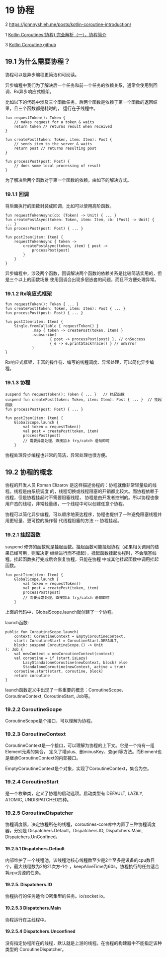 # 19 协程
2 https://johnnyshieh.me/posts/kotlin-coroutine-introduction/

1 [Kotlin Coroutines(协程) 完全解析（一），协程简介](https://www.jianshu.com/p/2659bbe0df16)

3 [Kotlin Coroutine github](https://github.com/Kotlin/kotlinx.coroutines)

## 19.1 为什么需要协程？
协程可以是异步编程更简洁和可阅读。

异步编程中我们为了解决后一个任务和前一个任务的依赖关系，通常会使用到回调、Rx异步响应式框架。

比如以下的代码中涉及三个函数任务，后两个函数是依赖于第一个函数的返回结果，且三个函数都是耗时的，
运行在子线程中。
```K
fun requestToken(): Token {
    // makes request for a token & waits
    return token // returns result when received 
}

fun createPost(token: Token, item: Item): Post {
    // sends item to the server & waits
    return post // returns resulting post 
}

fun processPost(post: Post) {
    // does some local processing of result
}
```
为了解决后两个函数对于第一个函数的依赖，由如下的解决方式。
### 19.1.1 回调
将后面执行的函数封装成回调，比如可以使用高阶函数。
```K
fun requestTokenAsync(cb: (Token) -> Unit) { ... }
fun createPostAsync(token: Token, item: Item, cb: (Post) -> Unit) { ... }
fun processPost(post: Post) { ... }

fun postItem(item: Item) {
    requestTokenAsync { token ->
        createPostAsync(token, item) { post ->
            processPost(post)
        }
    }
}
```
异步编程中，涉及两个函数，回调解决两个函数的依赖关系是比较简洁实用的，但是三个以上的函数场景
使用回调会出现多层嵌套的问题，而且不方便处理异常。
### 19.1.2 Rx响应式框架
```K
fun requestToken(): Token { ... }
fun createPost(token: Token, item: Item): Post { ... }
fun processPost(post: Post) { ... }

fun postItem(item: Item) {
    Single.fromCallable { requestToken() }
            .map { token -> createPost(token, item) }
            .subscribe(
                    { post -> processPost(post) }, // onSuccess
                    { e -> e.printStackTrace() } // onError
            )
}
```
Rx响应式框架，丰富的操作符、编写的线程调度、异常处理，可以简化异步编程。
### 19.1.3 协程
```K
suspend fun requestToken(): Token { ... }   // 挂起函数
suspend fun createPost(token: Token, item: Item): Post { ... }  // 挂起函数
fun processPost(post: Post) { ... }

fun postItem(item: Item) {
    GlobalScope.launch {
        val token = requestToken()
        val post = createPost(token, item)
        processPost(post)
        // 需要异常处理，直接加上 try/catch 语句即可
    }
```
协程处理异步编程也非常的简洁，异常处理也很方便。
## 19.2 协程的概念
协程的开发人员 Roman Elizarov 是这样描述协程的：协程就像非常轻量级的线程。线程是由系统调度
的，线程切换或线程阻塞的开销都比较大。而协程依赖于线程，但是协程挂起时不需要阻塞线程，
协程是由开发者控制的。所以协程也像用户态的线程，非常轻量级，一个线程中可以创建任意个协程。

协程可以简化异步编程，可以顺序地表达程序，协程也提供了一种避免阻塞线程并用更轻量、更可控的操作替
代线程阻塞的方法 -- 协程挂起。
### 19.2.1 挂起函数
suspend 修饰的函数就是挂起函数。挂起函数可能挂起协程（如果相关调用的结果已经可用，则库决定
继续进行而不挂起），挂起函数挂起协程时，不会阻塞线程。挂起函数执行完成后会恢复协程，只能在协程
中或其他挂起函数中调用挂起函数。
```K
fun postItem(item: Item) {
    GlobalScope.launch {
        val token = requestToken()
        val post = createPost(token, item)
        processPost(post)
        // 需要异常处理，直接加上 try/catch 语句即可
    }
```
上面的代码中，GlobalScope.launch就创建了一个协程。

launch函数:
```K
public fun CoroutineScope.launch(
    context: CoroutineContext = EmptyCoroutineContext,
    start: CoroutineStart = CoroutineStart.DEFAULT,
    block: suspend CoroutineScope.() -> Unit
): Job {
    val newContext = newCoroutineContext(context)
    val coroutine = if (start.isLazy)
        LazyStandaloneCoroutine(newContext, block) else
        StandaloneCoroutine(newContext, active = true)
    coroutine.start(start, coroutine, block)
    return coroutine
}
```
launch函数定义中出现了一些重要的概念：CoroutineScope、CoroutineContext, 
CoroutineStart, Job等。
### 19.2.2 CoroutineScope
CoroutineScope是个接口，可以理解为协程。
### 19.2.3 CoroutineContext
CoroutineContext是一个接口，可以理解为协程的上下文。它是一个持有一组Element元素的集合，
定义了增plus、删minusKey、查get等方法。而Element也是继承CoroutineContext的内部接口。

EmptyCoroutineContext是个对象，实现了CoroutineContext，集合为空。
### 19.2.4 CoroutineStart
是一个枚举类，定义了协程的启动选项。启动类型有
DEFAULT, LAZILY, ATOMIC, UNDISPATCHED四种。

### 19.2.5 CoroutineDispatcher
协程调度器，决定协程所在的线程，coroutines-core库中内置了三种协程调度器，分别是
Dispatchers.Default，Dispatchers.IO, Dispatchers.Main, Dispatchers.UnConfined。
#### 19.2.5.1 Dispatchers.Default
内部维护了一个线程池，该线程池核心线程数至少是2个至多是设备的cpu数目个，最大线程数为2的21次方-1个
，keepAliveTime为60s。协程执行的任务适合耗cpu资源的任务。
#### 19.2.5. Dispatchers.IO
协程执行的任务适合IO密集型的任务。io/socket io。
#### 19.2.5.3 Dispatchers.Main
协程运行在主线程中。
#### 19.2.5.4 Dispatchers.Unconfined
没有指定协程所在的线程，默认就是上游的线程。在协程的构建器中不能指定该种类型的
CoroutineDispatcher。



